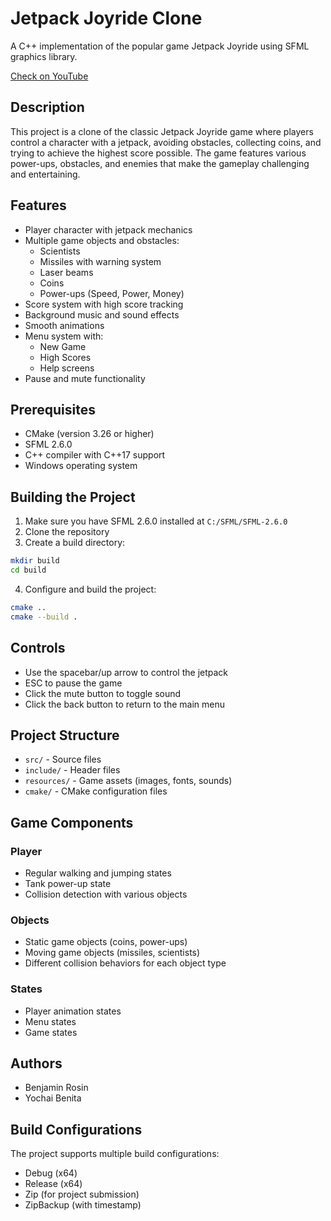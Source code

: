 # Jetpack Joyride Clone

A C++ implementation of the popular game Jetpack Joyride using SFML graphics library.

[Check on YouTube](https://youtu.be/0Xg2BCWOO0o)

## Description

This project is a clone of the classic Jetpack Joyride game where players control a character with a jetpack, avoiding obstacles, collecting coins, and trying to achieve the highest score possible. The game features various power-ups, obstacles, and enemies that make the gameplay challenging and entertaining.

## Features

- Player character with jetpack mechanics
- Multiple game objects and obstacles:
  - Scientists
  - Missiles with warning system
  - Laser beams
  - Coins
  - Power-ups (Speed, Power, Money)
- Score system with high score tracking
- Background music and sound effects
- Smooth animations
- Menu system with:
  - New Game
  - High Scores
  - Help screens
- Pause and mute functionality

## Prerequisites

- CMake (version 3.26 or higher)
- SFML 2.6.0
- C++ compiler with C++17 support
- Windows operating system

## Building the Project

1. Make sure you have SFML 2.6.0 installed at `C:/SFML/SFML-2.6.0`
2. Clone the repository
3. Create a build directory:
```bash
mkdir build
cd build
```
4. Configure and build the project:
```bash
cmake ..
cmake --build .
```

## Controls

- Use the spacebar/up arrow to control the jetpack
- ESC to pause the game
- Click the mute button to toggle sound
- Click the back button to return to the main menu

## Project Structure

- `src/` - Source files
- `include/` - Header files
- `resources/` - Game assets (images, fonts, sounds)
- `cmake/` - CMake configuration files

## Game Components

### Player
- Regular walking and jumping states
- Tank power-up state
- Collision detection with various objects

### Objects
- Static game objects (coins, power-ups)
- Moving game objects (missiles, scientists)
- Different collision behaviors for each object type

### States
- Player animation states
- Menu states
- Game states

## Authors

- Benjamin Rosin
- Yochai Benita

## Build Configurations

The project supports multiple build configurations:
- Debug (x64)
- Release (x64)
- Zip (for project submission)
- ZipBackup (with timestamp) 
